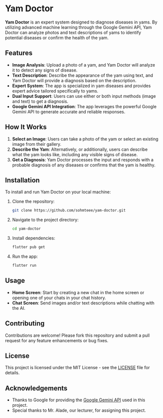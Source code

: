 # Yam Doctor

**Yam Doctor** is an expert system designed to diagnose diseases in yams. By utilizing advanced machine learning through the Google Gemini API, Yam Doctor can analyze photos and text descriptions of yams to identify potential diseases or confirm the health of the yam.

## Features

- **Image Analysis**: Upload a photo of a yam, and Yam Doctor will analyze it to detect any signs of disease.
- **Text Description**: Describe the appearance of the yam using text, and Yam Doctor will provide a diagnosis based on the description.
- **Expert System**: The app is specialized in yam diseases and provides expert advice tailored specifically to yams.
- **Dual Input Support**: Users can use either or both input methods (image and text) to get a diagnosis.
- **Google Gemini API Integration**: The app leverages the powerful Google Gemini API to generate accurate and reliable responses.

## How It Works

1. **Select an Image**: Users can take a photo of the yam or select an existing image from their gallery.
2. **Describe the Yam**: Alternatively, or additionally, users can describe what the yam looks like, including any visible signs of disease.
3. **Get a Diagnosis**: Yam Doctor processes the input and responds with a probable diagnosis of any diseases or confirms that the yam is healthy.

## Installation

To install and run Yam Doctor on your local machine:

1. Clone the repository:
    ```bash
    git clone https://github.com/sohmteee/yam-doctor.git
    ```
2. Navigate to the project directory:
    ```bash
    cd yam-doctor
    ```
3. Install dependencies:
    ```bash
    flutter pub get
    ```
4. Run the app:
    ```bash
    flutter run
    ```

## Usage

- **Home Screen**: Start by creating a new chat in the home screen or opening one of your chats in your chat history.
- **Chat Screen**: Send images and/or text descriptions while chatting with the AI.

## Contributing

Contributions are welcome! Please fork this repository and submit a pull request for any feature enhancements or bug fixes.

## License

This project is licensed under the MIT License - see the [LICENSE](LICENSE) file for details.

## Acknowledgements

- Thanks to Google for providing the [Google Gemini API](https://ai.google.dev/) used in this project.
- Special thanks to Mr. Alade, our lecturer, for assigning this project.


